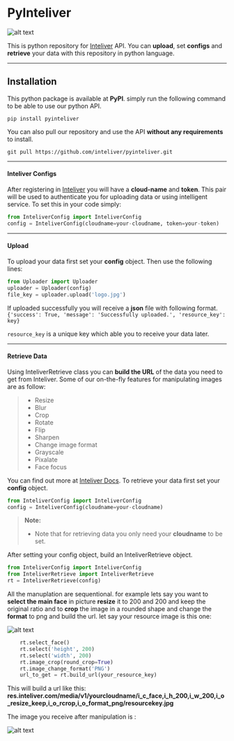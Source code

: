 PyInteliver
===================
![alt text](https://res.inteliver.com/media/v1/amir/i_h_200,i_w_200,i_o_resize_keep/i_h_150,i_w_150,i_o_crop/000262302243490000000000000000000842.jpg "Inteliver Logo")

This is python repository for [Inteliver](https://www.inteliver.com) API.
You can **upload**, set **configs** and **retrieve** your data with this repository in python language. 

----------


Installation
-------------

This python package is available at **PyPI**.
simply run the following command to be able to use our python API.

`pip install pyinteliver`

You can also pull our repository and use the API **without any requirements** to install. 

`git pull https://github.com/inteliver/pyinteliver.git`

----------
#### <i class="icon-cog"></i> Inteliver Configs
After registering in  [Inteliver](https://www.inteliver.com) you will have a **cloud-name** and **token**. This pair will be used to authenticate you for uploading data or using intelligent service. 
To set this in your code simply:
```python
from InteliverConfig import InteliverConfig
config = InteliverConfig(cloudname=your-cloudname, token=your-token)
```
----------
#### <i class="icon-upload"></i> Upload

To upload your data first set your **config** object.
Then use the following lines:
```python
from Uploader import Uploader
uploader = Uploader(config)
file_key = uploader.upload('logo.jpg')
```
If uploaded successfully you will receive a **json** file with following format.
`{'success': True, 'message': 'Successfully uploaded.', 'resource_key': key}`

`resource_key` is a unique key which able you to receive your data later. 

----------

#### <i class="icon-upload"></i> Retrieve Data
Using InteliverRetrieve class you can **build the URL** of the data you need to get from Inteliver.
Some of our on-the-fly features for manipulating images are as follow:
> - Resize
> - Blur
> - Crop
> - Rotate 
> - Flip
> - Sharpen
>- Change image format
>- Grayscale
>- Pixalate
>- Face focus

You can find out more at [Inteliver Docs](https://docs.inteliver.com).
To retrieve your data first set your **config** object.

```python
from InteliverConfig import InteliverConfig
config = InteliverConfig(cloudname=your-cloudname)
```
> **Note:**
> - Note that for retrieving data you only need your **cloudname** to be set.

After setting your config object, build an InteliverRetrieve object.
```python
from InteliverConfig import InteliverConfig
from InteliverRetrieve import InteliverRetrieve
rt = InteliverRetrieve(config)
```
All the manuplation are sequentional. for example lets say you want to **select the main face** in picture **resize** it to 200 and 200 and keep the original ratio and to **crop** the image in a rounded shape and change the **format** to png and build the url. 
let say your resource image is this one:

![alt text](https://res.inteliver.com/media/v1/amir/000220973186370000000000000000000071.jpg "original image")

```python
    rt.select_face()
    rt.select('height', 200)
    rt.select('width', 200)
    rt.image_crop(round_crop=True)
    rt.image_change_format('PNG')
    url_to_get = rt.build_url(your_resource_key)
```
This will build a url like this:
**res.inteliver.com/media/v1/yourcloudname/i_c_face,i_h_200,i_w_200,i_o_resize_keep,i_o_rcrop,i_o_format_png/resourcekey.jpg**

The image you receive after manipulation is : 

![alt text](https://res.inteliver.com/media/v1/amir/i_c_face,i_h_200,i_w_200,i_o_resize_keep,i_o_rcrop,i_o_format_png/000220973186370000000000000000000071.jpg "Manipulated image")
